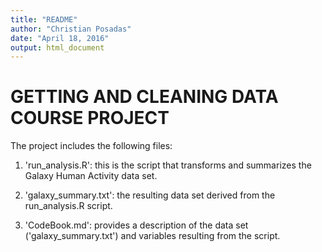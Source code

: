 ```yaml
---
title: "README"
author: "Christian Posadas"
date: "April 18, 2016"
output: html_document
---
```


GETTING AND CLEANING DATA COURSE PROJECT
========================================================

The project includes the following files:

1) 'run_analysis.R': this is the script that transforms and summarizes the Galaxy Human Activity data set.

2) 'galaxy_summary.txt': the resulting data set derived from the run_analysis.R script.

3) 'CodeBook.md': provides a description of the data set ('galaxy_summary.txt') and variables resulting from the script.